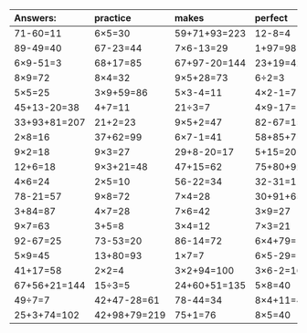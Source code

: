 | Answers: | practice | makes | perfect | ! |
| :--- | :--- | :--- | :--- | :--- |
| 71-60=11 | 6×5=30 | 59+71+93=223 | 12-8=4 | 8×7=56 | 
| 89-49=40 | 67-23=44 | 7×6-13=29 | 1+97=98 | 7×5+64=99 | 
| 6×9-51=3 | 68+17=85 | 67+97-20=144 | 23+19=42 | 76-68=8 | 
| 8×9=72 | 8×4=32 | 9×5+28=73 | 6÷2=3 | 6×9=54 | 
| 5×5=25 | 3×9+59=86 | 5×3-4=11 | 4×2-1=7 | 6×4=24 | 
| 45+13-20=38 | 4+7=11 | 21÷3=7 | 4×9-17=19 | 9×9=81 | 
| 33+93+81=207 | 21+2=23 | 9×5+2=47 | 82-67=15 | 24+82-13=93 | 
| 2×8=16 | 37+62=99 | 6×7-1=41 | 58+85+7=150 | 14÷2=7 | 
| 9×2=18 | 9×3=27 | 29+8-20=17 | 5+15=20 | 97-52=45 | 
| 12+6=18 | 9×3+21=48 | 47+15=62 | 75+80+92=247 | 71+90+8=169 | 
| 4×6=24 | 2×5=10 | 56-22=34 | 32-31=1 | 5×4=20 | 
| 78-21=57 | 9×8=72 | 7×4=28 | 30+91+65=186 | 3×3+99=108 | 
| 3+84=87 | 4×7=28 | 7×6=42 | 3×9=27 | 15÷5=3 | 
| 9×7=63 | 3+5=8 | 3×4=12 | 7×3=21 | 64-34=30 | 
| 92-67=25 | 73-53=20 | 86-14=72 | 6×4+79=103 | 49+10-49=10 | 
| 5×9=45 | 13+80=93 | 1×7=7 | 6×5-29=1 | 54+21=75 | 
| 41+17=58 | 2×2=4 | 3×2+94=100 | 3×6-2=16 | 2×9=18 | 
| 67+56+21=144 | 15÷3=5 | 24+60+51=135 | 5×8=40 | 6×8=48 | 
| 49÷7=7 | 42+47-28=61 | 78-44=34 | 8×4+11=43 | 5×3+85=100 | 
| 25+3+74=102 | 42+98+79=219 | 75+1=76 | 8×5=40 | 1×1=1 | 
